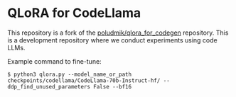 # QLoRA for CodeLlama

This repository is a fork of the [poludmik/qlora_for_codegen](https://github.com/poludmik/qlora_for_codegen) repository.  This is a development repository where we conduct experiments using code LLMs.

Example command to fine-tune:

`
$ python3 qlora.py --model_name_or_path checkpoints/codellama/CodeLlama-70b-Instruct-hf/ --ddp_find_unused_parameters False --bf16
`

